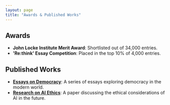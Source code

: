 ```yaml
---
layout: page
title: "Awards & Published Works"
---
```


## Awards

- **John Locke Institute Merit Award**: Shortlisted out of 34,000 entries.
- **'Re:think' Essay Competition**: Placed in the top 10% of 4,000 entries.

## Published Works

- **[Essays on Democracy](#)**: A series of essays exploring democracy in the modern world.
- **[Research on AI Ethics](#)**: A paper discussing the ethical considerations of AI in the future.
